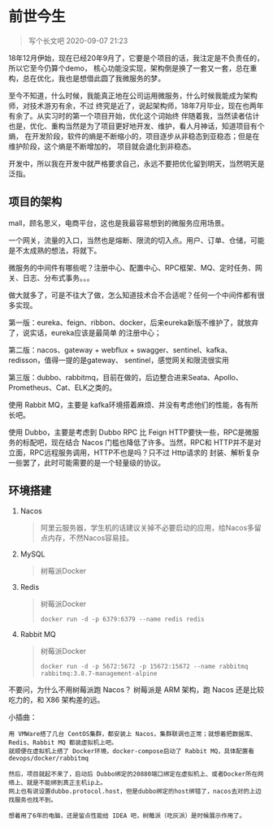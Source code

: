 # 前世今生
> 写个长文吧 2020-09-07 21:23

18年12月伊始，现在已经20年9月了，它要是个项目的话，我注定是不负责任的，所以它至今仍算个demo，
核心功能没实现，架构倒是换了一套又一套，总在重构，总在优化，我也是想借此圆了我微服务的梦。

至今不知道，什么时候，我能真正地在公司运用微服务，什么时候我能成为架构师，对技术游刃有余，不过
终究是近了，说起架构师，18年7月毕业，现在也两年有余了。从实习时的第一个项目开始，优化这个词始终
伴随着我，当然读者估计也是，优化、重构当然是为了项目更好地开发、维护，看人月神话，知道项目有个熵，
在开发阶段，软件的熵是不断缩小的，项目逐步从非稳态到亚稳态；但是在维护阶段，这个熵是不断增加的，
项目就会退化到非稳态。

开发中，所以我在开发中就严格要求自己，永远不要把优化留到明天，当然明天是泛指。

## 项目的架构
mall，顾名思义，电商平台，这也是我最容易想到的微服务应用场景。

一个网关，流量的入口，当然也是熔断、限流的切入点。用户、订单、仓储，可能是不太成熟的想法，将就下。

微服务的中间件有哪些呢？注册中心、配置中心、RPC框架、MQ、定时任务、网关、日志、分布式事务。。。

做大就多了，可是不往大了做，怎么知道技术合不合适呢？任何一个中间件都有很多实现。

第一版：eureka、feign、ribbon、docker，后来eureka新版不维护了，就放弃了，说实话，eureka应该是最简单
的注册中心；

第二版：nacos、gateway + webflux + swagger、sentinel、kafka、redisson，值得一提的是gateway、
sentinel，感觉网关和限流很实用

第三版：dubbo、rabbitmq，目前在做的，后边整合进来Seata、Apollo、Prometheus、Cat、ELK之类的。

使用 Rabbit MQ，主要是 kafka环境搭着麻烦、并没有考虑他们的性能，各有所长吧。

使用 Dubbo，主要是考虑到 Dubbo RPC 比 Feign HTTP要快一些，RPC是微服务的标配吧，现在结合 Nacos
门槛也降低了许多。当然，RPC和 HTTP并不是对立面，RPC远程服务调用，HTTP不也是吗？只不过 Http请求的
封装、解析复杂一些罢了，此时可能需要的是一个轻量级的协议。


## 环境搭建
1. Nacos
    > 阿里云服务器，学生机的话建议关掉不必要启动的应用，给Nacos多留点内存，不然Nacos容易挂。
2. MySQL
    > 树莓派Docker
3. Redis
    > 树莓派Docker
    >
    > `docker run -d -p 6379:6379 --name redis redis`
4. Rabbit MQ
    > 树莓派Docker
    >
    > `docker run -d -p 5672:5672 -p 15672:15672 --name rabbitmq rabbitmq:3.8.7-management-alpine`

不要问，为什么不用树莓派跑 Nacos？
树莓派是 ARM 架构，跑 Nacos 还是比较吃力的，和 X86 架构差的远。

小插曲：
```text
用 VMWare搭了几台 CentOS集群，都安装上 Nacos，集群联调也正常；就想着把数据库、Redis、Rabbit MQ 都装虚拟机上吧。
就顺便在虚拟机上搭了 Docker环境，docker-compose启动了 Rabbit MQ，具体配置看devops/docker/rabbitmq

然后，项目就起不来了，启动后 Dubbo绑定的20880端口绑定在虚拟机上、或者Docker所在网络上、就是不能绑到真正主机ip上。
网上也有说设置dubbo.protocol.host，但是dubbo绑定的host绑错了，nacos去对的上边找服务也找不到。

想着用了6年的电脑，还是留点性能给 IDEA 吧，树莓派（吃灰派）是时候展示作用了。
```
